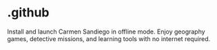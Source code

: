 # .github
Install and launch Carmen Sandiego in offline mode. Enjoy geography games, detective missions, and learning tools with no internet required.
